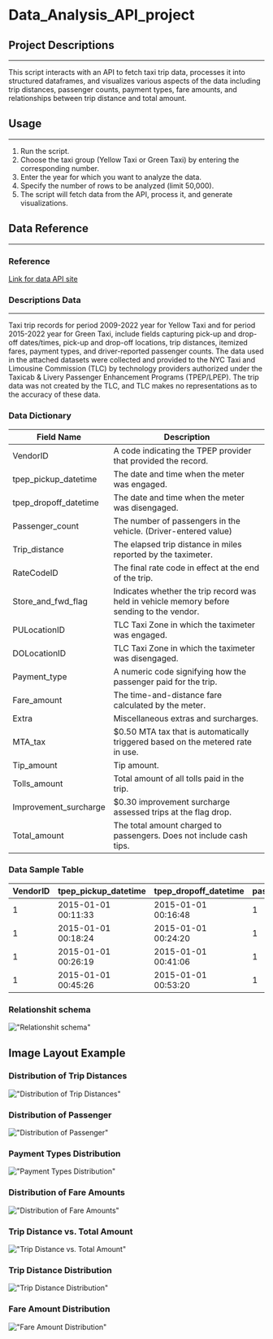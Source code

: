 # Data_Analysis_API_project

## Project Descriptions
***
This script interacts with an API to fetch taxi trip data, processes it into structured dataframes, and visualizes various aspects of the data including trip distances, passenger counts, payment types, fare amounts, and relationships between trip distance and total amount.

## Usage
***
1. Run the script.
2. Choose the taxi group (Yellow Taxi or Green Taxi) by entering the corresponding number.
3. Enter the year for which you want to analyze the data.
4. Specify the number of rows to be analyzed (limit 50,000).
5. The script will fetch data from the API, process it, and generate visualizations.

## Data Reference
***
### Reference
[Link for data API site](https://www.nyc.gov/site/tlc/about/tlc-trip-record-data.page)

### Descriptions Data
***
Taxi trip records for period 2009-2022 year for Yellow Taxi and for period 2015-2022 year for Green Taxi, include fields capturing pick-up and drop-off dates/times, pick-up and drop-off locations, trip distances, itemized fares, payment types, and driver-reported passenger counts. The data used in the attached datasets were collected and provided to the NYC Taxi and Limousine Commission (TLC) by technology providers authorized under the Taxicab & Livery Passenger Enhancement Programs (TPEP/LPEP). The trip data was not created by the TLC, and TLC makes no representations as to the accuracy of these data.

### Data Dictionary

| Field Name             | Description                  |
|------------------------|------------------------------|
| VendorID               | A code indicating the TPEP provider that provided the record. |
| tpep_pickup_datetime  | The date and time when the meter was engaged. |
| tpep_dropoff_datetime | The date and time when the meter was disengaged. |
| Passenger_count        | The number of passengers in the vehicle. (Driver-entered value) |
| Trip_distance         | The elapsed trip distance in miles reported by the taximeter. |
| RateCodeID            | The final rate code in effect at the end of the trip. |
| Store_and_fwd_flag    | Indicates whether the trip record was held in vehicle memory before sending to the vendor. |
| PULocationID          | TLC Taxi Zone in which the taximeter was engaged. |
| DOLocationID          | TLC Taxi Zone in which the taximeter was disengaged. |
| Payment_type          | A numeric code signifying how the passenger paid for the trip. |
| Fare_amount           | The time-and-distance fare calculated by the meter. |
| Extra                 | Miscellaneous extras and surcharges. |
| MTA_tax               | $0.50 MTA tax that is automatically triggered based on the metered rate in use. |
| Tip_amount            | Tip amount. |
| Tolls_amount          | Total amount of all tolls paid in the trip. |
| Improvement_surcharge | $0.30 improvement surcharge assessed trips at the flag drop. |
| Total_amount          | The total amount charged to passengers. Does not include cash tips. |

### Data Sample Table

| VendorID | tpep_pickup_datetime | tpep_dropoff_datetime | passenger_count | trip_distance | RatecodeID | store_and_fwd_flag | PULocationID | DOLocationID | payment_type | fare_amount | extra | mta_tax | tip_amount | tolls_amount | improvement_surcharge | total_amount | congestion_surcharge | airport_fee |
|----------|-----------------------|------------------------|-----------------|---------------|------------|--------------------|--------------|--------------|--------------|-------------|-------|---------|------------|--------------|-----------------------|--------------|----------------------|-------------|
| 1        | 2015-01-01 00:11:33   | 2015-01-01 00:16:48    | 1               | 1.0           | 1          | N                  | 41           | 166          | 1            | 5.7         | 0.5   | 0.5     | 1.4        | 0.0          | 0.0                   | 8.4          |                      |             |
| 1        | 2015-01-01 00:18:24   | 2015-01-01 00:24:20    | 1               | 0.9           | 1          | N                  | 166          | 238          | 3            | 6.0         | 0.5   | 0.5     | 0.0        | 0.0          | 0.0                   | 7.3          |                      |             |
| 1        | 2015-01-01 00:26:19   | 2015-01-01 00:41:06    | 1               | 3.5           | 1          | N                  | 238          | 162          | 1            | 13.2        | 0.5   | 0.5     | 2.9        | 0.0          | 0.0                   | 17.4         |                      |             |
| 1        | 2015-01-01 00:45:26   | 2015-01-01 00:53:20    | 1               | 2.1           | 1          | N                  | 162          | 263          | 1            | 8.2         | 0.5   | 0.5     | 2.37       | 0.0          | 0.0                   | 11.87        |                      |             |

### Relationshit schema
!["Relationshit schema"](image\Relationshit_schema.png "Relationshit schema")
## Image Layout Example

### Distribution of Trip Distances
!["Distribution of Trip Distances"](image\plot_layout_1.png "Distribution of Trip Distances")

### Distribution of Passenger
!["Distribution of Passenger"](image\plot_layout_2.png "Distribution of Passenger")

### Payment Types Distribution
!["Payment Types Distribution"](image\plot_layout_3.png "Payment Types Distribution")

### Distribution of Fare Amounts
!["Distribution of Fare Amounts"](image\plot_layout_4.png "Distribution of Fare Amounts")

### Trip Distance vs. Total Amount
!["Trip Distance vs. Total Amount"](image\plot_layout_5.png "Trip Distance vs. Total Amount")

### Trip Distance Distribution
!["Trip Distance Distribution"](image\plot_layout_6.png "Trip Distance Distribution")

### Fare Amount Distribution
!["Fare Amount Distribution"](image\plot_layout_7.png "Fare Amount Distribution")
